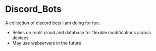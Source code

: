 # Discord_Bots
A collection of discord bots I am doing for fun.
  - Relies on replit cloud and database for flexible modifications across devices
  - May use webservers in the future
